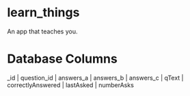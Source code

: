 learn_things
============

An app that teaches you.

Database Columns
================

_id | question_id | answers_a | answers_b | answers_c | qText | correctlyAnswered | lastAsked | numberAsks
